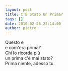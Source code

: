 ```yaml
---
layout: post
title: C'È Stato Un Prima?
tags: []
date: 2010-02-26 22:14:00
author: pietro
---
```

Questo è<br/>e com'era prima?<br/>Chi lo ricorda più<br/>un prima c'è mai stato?<br/>Prima niente, adesso tu.

